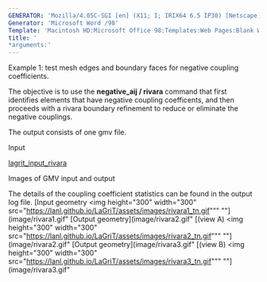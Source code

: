 ```yaml
---
GENERATOR: 'Mozilla/4.05C-SGI [en] (X11; I; IRIX64 6.5 IP30) [Netscape]'
Generator: 'Microsoft Word /98'
Template: 'Macintosh HD:Microsoft Office 98:Templates:Web Pages:Blank Web Page'
title: '
*arguments:'
---
```


Example 1: test mesh edges and boundary faces for negative coupling
coefficients.

 The objective is to use the **negative\_aij / rivara** command that
 first identifies elements that have negative coupling coefficents, and
 then proceeds with a rivara boundary refinement to reduce or eliminate
 the negative couplings.

 The output consists of one gmv file.

Input

 [lagrit\_input\_rivara](../lagrit_input_rivara)

Images of GMV input and output

 The details of the coupling coefficient statistics can be found in the
 output log file.
[Input geometry 
<img height="300" width="300" src="https://lanl.github.io/LaGriT/assets/images/rivara1_tn.gif"""
""](image/rivara1.gif"
[Output geometry](image/rivara2.gif"
[(view A)
<img height="300" width="300" src="https://lanl.github.io/LaGriT/assets/images/rivara2_tn.gif"""
""](image/rivara2.gif"
[Output geometry](image/rivara3.gif"
[(view B)
<img height="300" width="300" src="https://lanl.github.io/LaGriT/assets/images/rivara3_tn.gif"""
""](image/rivara3.gif"
